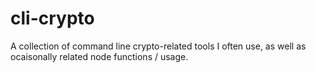 # cli-crypto

A collection of command line crypto-related tools I often use, as well as ocaisonally related node functions / usage.